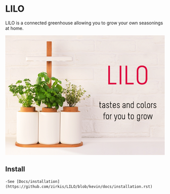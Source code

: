 # LILO
LILO is a connected greenhouse allowing you to grow your own seasonings at home.

![alt tag](https://github.com/zirkis/LILO/blob/master/images/README/lilo.png)

## Install

	-See [Docs/installation](https://github.com/zirkis/LILO/blob/kevin/docs/installation.rst)
